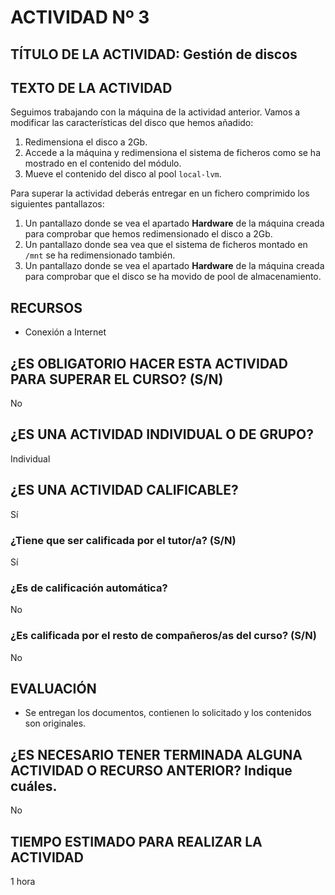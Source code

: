 # ACTIVIDAD Nº 3

## TÍTULO DE LA ACTIVIDAD: Gestión de discos 

## TEXTO DE LA ACTIVIDAD

Seguimos trabajando con la máquina de la actividad anterior. Vamos a modificar las características del disco que hemos añadido:

1. Redimensiona el disco a 2Gb.
2. Accede a la máquina y redimensiona el sistema de ficheros como se ha mostrado en el contenido del módulo.
3. Mueve el contenido del disco al pool `local-lvm`.

Para superar la actividad deberás entregar en un fichero comprimido los siguientes pantallazos:

1. Un pantallazo donde se vea el apartado **Hardware** de la máquina creada para comprobar que hemos redimensionado el disco a 2Gb.
4. Un pantallazo donde sea vea que el sistema de ficheros montado en `/mnt` se ha redimensionado también.
5. Un pantallazo donde se vea el apartado **Hardware** de la máquina creada para comprobar que el disco se ha movido de pool de almacenamiento.

## RECURSOS

* Conexión a Internet

## ¿ES OBLIGATORIO HACER ESTA ACTIVIDAD PARA SUPERAR EL CURSO? (S/N)

No

## ¿ES UNA ACTIVIDAD INDIVIDUAL O DE GRUPO?

Individual

## ¿ES UNA ACTIVIDAD CALIFICABLE?

Sí

### ¿Tiene que ser calificada por el tutor/a? (S/N)

Sí

### ¿Es de calificación automática?

No

### ¿Es calificada por el resto de compañeros/as del curso? (S/N)

No

## EVALUACIÓN

* Se entregan los documentos, contienen lo solicitado y los contenidos son originales.

## ¿ES NECESARIO TENER TERMINADA ALGUNA ACTIVIDAD O RECURSO ANTERIOR? Indique cuáles.

No

## TIEMPO ESTIMADO PARA REALIZAR LA ACTIVIDAD

1 hora